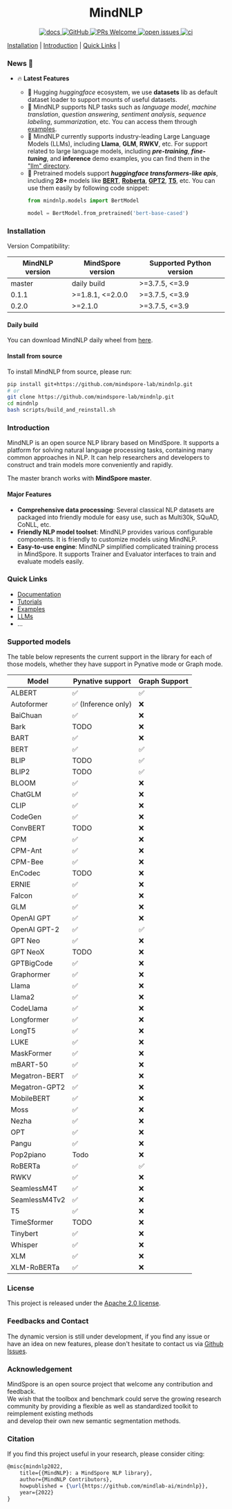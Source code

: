 # <center> MindNLP

<p align="center">
    <a href="https://mindnlp.cqu.ai/en/latest/">
        <img alt="docs" src="https://img.shields.io/badge/docs-latest-blue">
    </a>
    <a href="https://github.com/mindspore-lab/mindnlp/blob/master/LICENSE">
        <img alt="GitHub" src="https://img.shields.io/github/license/mindspore-lab/mindnlp.svg">
    </a>
    <a href="https://github.com/mindspore-lab/mindnlp/pulls">
        <img alt="PRs Welcome" src="https://img.shields.io/badge/PRs-welcome-pink.svg">
    </a>
    <a href="https://github.com/mindspore-lab/mindnlp/issues">
        <img alt="open issues" src="https://img.shields.io/github/issues/mindspore-lab/mindnlp">
    </a>
    <a href="https://github.com/mindspore-lab/mindnlp/actions">
        <img alt="ci" src="https://github.com/mindspore-lab/mindnlp/actions/workflows/ci_pipeline.yaml/badge.svg">
    </a>
</p>

[Installation](#installation) |
[Introduction](#introduction) |
[Quick Links](#quick-links) |

### News 📢

* 🔥 **Latest Features**

  * 🤗 Hugging *huggingface* ecosystem, we use **datasets** lib as default dataset loader to support
  mounts of useful datasets.
  * 📝 MindNLP supports NLP tasks such as *language model*, *machine translation*, *question answering*, *sentiment analysis*, *sequence labeling*, *summarization*, etc. You can access them through [examples](./examples/).
  * 🚀 MindNLP currently supports industry-leading Large Language Models (LLMs), including **Llama**, **GLM**, **RWKV**, etc. For support related to large language models, including ***pre-training***, ***fine-tuning***, and **inference** demo examples, you can find them in the ["llm" directory](./llm/).
  * 🤗 Pretrained models support ***huggingface transformers-like apis***, including **28+** models like **[BERT](./mindnlp/models/bert)**, **[Roberta](./mindnlp/models/roberta)**, **[GPT2](./mindnlp/models/gpt2)**, **[T5](./mindnlp/models/t5)**, etc.
    You can use them easily by following code snippet:
    ```python
    from mindnlp.models import BertModel

    model = BertModel.from_pretrained('bert-base-cased')
    ```

### Installation

Version Compatibility:

| MindNLP version | MindSpore version | Supported Python version |
|-----------------|-------------------|--------------------------|
| master          | daily build       | >=3.7.5, <=3.9           |
| 0.1.1           | >=1.8.1, <=2.0.0  | >=3.7.5, <=3.9           |
| 0.2.0           | >=2.1.0           | >=3.7.5, <=3.9           |

#### Daily build

You can download MindNLP daily wheel from [here](https://repo.mindspore.cn/mindspore-lab/mindnlp/newest/any/).

#### Install from source

To install MindNLP from source, please run:

```bash
pip install git+https://github.com/mindspore-lab/mindnlp.git
# or
git clone https://github.com/mindspore-lab/mindnlp.git
cd mindnlp
bash scripts/build_and_reinstall.sh
```


### Introduction

MindNLP is an open source NLP library based on MindSpore. It supports a platform for solving natural language processing tasks, containing many common approaches in NLP. It can help researchers and developers to construct and train models more conveniently and rapidly.

The master branch works with **MindSpore master**.

#### Major Features

- **Comprehensive data processing**: Several classical NLP datasets are packaged into friendly module for easy use, such as Multi30k, SQuAD, CoNLL, etc.
- **Friendly NLP model toolset**: MindNLP provides various configurable components. It is friendly to customize models using MindNLP.
- **Easy-to-use engine**: MindNLP simplified complicated training process in MindSpore. It supports Trainer and Evaluator interfaces to train and evaluate models easily.

### Quick Links

- [Documentation](https://mindnlp.cqu.ai/en/latest/)
- [Tutorials](./tutorials/)
- [Examples](./examples)
- [LLMs](./llm)
- ...


### Supported models

The table below represents the current support in the library for each of those models, whether they have support in Pynative mode or Graph mode.

| Model                         | Pynative support    | Graph Support |
|-------------------------------|---------------------|---------------|
| ALBERT                        | ✅                | ✅             |
| Autoformer                    | ✅ (Inference only)| ❌             |
| BaiChuan                      | ✅                | ❌             |
| Bark                          | TODO                | ❌             |
| BART                          | ✅                | ❌             |
| BERT                          | ✅                | ✅             |
| BLIP                          | TODO              | ✅             |
| BLIP2                         | TODO              | ✅             |
| BLOOM                         | ✅                | ❌             |
| ChatGLM                       | ✅                | ❌             |
| CLIP                          | ✅                | ❌             |
| CodeGen                       | ✅                | ❌             |
| ConvBERT                      | TODO              | ❌             |
| CPM                           | ✅                | ❌             |
| CPM-Ant                       | ✅                | ❌             |
| CPM-Bee                       | ✅                | ❌             |
| EnCodec                       | TODO               | ❌             |
| ERNIE                         | ✅                | ❌             |
| Falcon                        | ✅                | ❌             |
| GLM                           | ✅                | ❌             |
| OpenAI GPT                    | ✅                | ❌             |
| OpenAI GPT-2                  | ✅                | ✅             |
| GPT Neo                       | ✅                | ❌             |
| GPT NeoX                      | TODO              | ❌             |
| GPTBigCode                    | ✅                | ❌             |
| Graphormer                    | ✅                | ❌             |
| Llama                         | ✅                | ❌             |
| Llama2                        | ✅                | ❌             |
| CodeLlama                     | ✅                | ❌             |
| Longformer                    | ✅                | ❌             |
| LongT5                        | ✅                | ❌             |
| LUKE                          | ✅                | ❌             |
| MaskFormer                    | ✅                | ❌             |
| mBART-50                      | ✅                | ❌             |
| Megatron-BERT                 | ✅                | ❌             |
| Megatron-GPT2                 | ✅                | ❌             |
| MobileBERT                    | ✅                | ❌             |
| Moss                          | ✅                | ❌             |
| Nezha                         | ✅                | ❌             |
| OPT                           | ✅                | ❌             |
| Pangu                         | ✅                | ❌             |
| Pop2piano                     | Todo              | ❌             |
| RoBERTa                       | ✅                | ✅             |
| RWKV                          | ✅                | ❌             |
| SeamlessM4T                   | ✅                | ❌             |
| SeamlessM4Tv2                 | ✅                | ❌             |
| T5                            | ✅                | ❌             |
| TimeSformer                   | TODO              | ❌             |
| Tinybert                      | ✅                | ❌             |
| Whisper                       | ✅                | ❌             |
| XLM                           | ✅                | ❌             |
| XLM-RoBERTa                   | ✅                | ❌             |


<!-- ## Tutorials

- (list of more tutorials...) -->

<!-- ## Notes -->

### License

This project is released under the [Apache 2.0 license](LICENSE).

### Feedbacks and Contact

The dynamic version is still under development, if you find any issue or have an idea on new features, please don't hesitate to contact us via [Github Issues](https://github.com/mindspore-lab/mindnlp/issues).

### Acknowledgement

MindSpore is an open source project that welcome any contribution and feedback.  
We wish that the toolbox and benchmark could serve the growing research  
community by providing a flexible as well as standardized toolkit to reimplement existing methods  
and develop their own new semantic segmentation methods.

### Citation

If you find this project useful in your research, please consider citing:

```latex
@misc{mindnlp2022,
    title={{MindNLP}: a MindSpore NLP library},
    author={MindNLP Contributors},
    howpublished = {\url{https://github.com/mindlab-ai/mindnlp}},
    year={2022}
}
```
